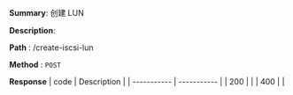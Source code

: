 **Summary**: 创建 LUN

**Description**:

**Path** : /create-iscsi-lun

**Method** : `POST`

**Response**
| code      | Description |
| ----------- | ----------- |
|  200   |       |
|  400   |       |

